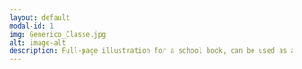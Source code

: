 ```yaml
---
layout: default
modal-id: 1
img: Generico_Classe.jpg
alt: image-alt
description: Full-page illustration for a school book, can be used as a cover
---
```

